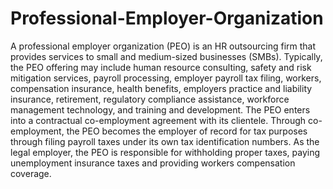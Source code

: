 # Professional-Employer-Organization
A professional employer organization (PEO) is an HR outsourcing firm that provides services to small and medium-sized businesses (SMBs). Typically, the PEO offering may include human resource consulting, safety and risk mitigation services, payroll processing, employer payroll tax filing, workers, compensation insurance, health benefits, employers practice and liability insurance, retirement, regulatory compliance assistance, workforce management technology, and training and development. The PEO enters into a contractual co-employment agreement with its clientele. Through co-employment, the PEO becomes the employer of record for tax purposes through filing payroll taxes under its own tax identification numbers. As the legal employer, the PEO is responsible for withholding proper taxes, paying unemployment insurance taxes and providing workers compensation coverage.

